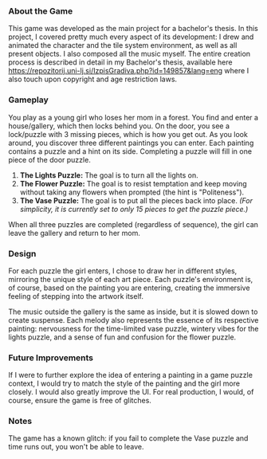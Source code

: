 ### About the Game

This game was developed as the main project for a bachelor's thesis. In this project, I covered pretty much every aspect of its development: I drew and animated the character and the tile system environment, as well as all present objects. I also composed all the music myself. The entire creation process is described in detail in my Bachelor's thesis, available here https://repozitorij.uni-lj.si/IzpisGradiva.php?id=149857&lang=eng
where I also touch upon copyright and age restriction laws.

### Gameplay

You play as a young girl who loses her mom in a forest. You find and enter a house/gallery, which then locks behind you. On the door, you see a lock/puzzle with 3 missing pieces, which is how you get out. As you look around, you discover three different paintings you can enter. Each painting contains a puzzle and a hint on its side. Completing a puzzle will fill in one piece of the door puzzle.

1.  **The Lights Puzzle:** The goal is to turn all the lights on.
2.  **The Flower Puzzle:** The goal is to resist temptation and keep moving without taking any flowers when prompted (the hint is "Politeness").
3.  **The Vase Puzzle:** The goal is to put all the pieces back into place. *(For simplicity, it is currently set to only 15 pieces to get the puzzle piece.)*

When all three puzzles are completed (regardless of sequence), the girl can leave the gallery and return to her mom.

### Design

For each puzzle the girl enters, I chose to draw her in different styles, mirroring the unique style of each art piece. Each puzzle's environment is, of course, based on the painting you are entering, creating the immersive feeling of stepping into the artwork itself.

The music outside the gallery is the same as inside, but it is slowed down to create suspense. Each melody also represents the essence of its respective painting: nervousness for the time-limited vase puzzle, wintery vibes for the lights puzzle, and a sense of fun and confusion for the flower puzzle.

### Future Improvements

If I were to further explore the idea of entering a painting in a game puzzle context, I would try to match the style of the painting and the girl more closely. I would also greatly improve the UI. For real production, I would, of course, ensure the game is free of glitches.

### Notes

The game has a known glitch: if you fail to complete the Vase puzzle and time runs out, you won't be able to leave.
